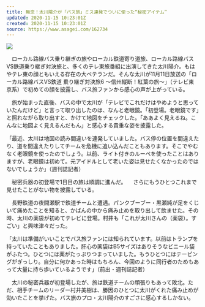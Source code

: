 ```yaml
---
title: 無念！太川陽介が「バス旅」ミス連発でついに使った“秘密アイテム”
updated: 2020-11-15 10:23:01Z
created: 2020-11-15 10:23:01Z
source: https://www.asagei.com/162734
---
```


[![](https://cdn.asagei.com/asagei/uploads/2020/11/20201115_asagei_tagawa-250x250.jpg)](https://cdn.asagei.com/asagei/uploads/2020/11/20201115_asagei_tagawa.jpg)

　ローカル路線バス乗り継ぎの旅やローカル鉄道寄り道旅、ローカル路線バスVS鉄道乗り継ぎ対決旅と、多くのテレ東旅番組に出演してきた太川陽介。もはやテレ東の顔ともいえる存在の大ベテランだ。そんな太川が11月11日放送の「ローカル路線バスVS鉄道 乗り継ぎ対決旅6 ～信州縦断！紅葉の旅～」（テレビ東京系）で初めての顔を披露し、バス旅ファンから感心の声が上がっている。

　旅が始まった直後、バスの中で太川が「テレビでこれだけはやめようと思っていたんだけど」と言って取り出したのは、なんと老眼鏡。「初登場。老眼鏡です」と照れながら取り出すと、かけて地図をチェックした。「ああよく見えるね。こんなに地図よく見えるんだもん」と感心する貴重な姿を披露した。

「最近、太川は地図の読み間違いを連発していました。バス停の位置を間違えたり、道を間違えたりしてチームを危機に追い込んだこともあります。そこでやむなく老眼鏡を使ったのでしょう。以前、ライト付きのルーペを使ったことはありますが、老眼鏡は初めて。元アイドルとして老いた姿は見せたくなかったのではないでしょうか」（週刊誌記者）

　秘密兵器の初登場で1日目の旅は順調に進んだ。
　さらにもうひとつこれまで見せたことがない物を披露している。

　長野鉄道の夜間瀬駅で鉄道チームと遭遇。パンクブーブー・黒瀬純が足をくじいて痛めたことを知ると、かばんの中から痛み止めを取り出して飲ませた。その時、太川の薬袋が初めてテレビに登場。村井も「これが太川さんの（薬袋）。すごい」と興味津々だった。

「太川は準備がいいことでバス旅ファンには知られています。以前はトランプを持っていたこともありました。肝心の薬袋はB5サイズはありそうなビニール袋がふたつ。ひとつには薬がたっぷりつまっていました。もうひとつにはテーピングがぎっしり。自分に何かあった時はもちろん、今回のように同行者のためもあって大量に持ち歩いているようです」（前出・週刊誌記者）

　太川の秘密兵器が初登場したが、旅は鉄道チームの頑張りもあって敗北。ただ、相手チームのリーダー村井美樹は、勝因のひとつに太川がくれた痛み止めが効いたことを挙げた。バス旅のプロ・太川陽介のすごさに感心するしかない。